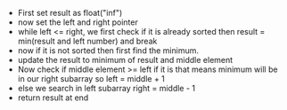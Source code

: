 - First set result as float("inf")
- now set the left and right pointer 
- while left <= right, we first check if it is already sorted then result = min(result and left number) and break
- now if it is not sorted then first find the minimum.
- update the result to minimum of result and middle element
- Now check if middle element  >= left if it is that means minimum will be in our right subarray so  left = middle + 1
- else we search in left subarray right = middle - 1
- return result at end
